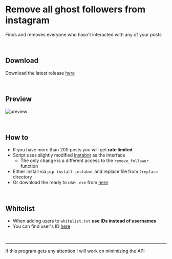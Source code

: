 # Remove all ghost followers from instagram
Finds and removes everyone who hasn't interacted with any of your posts  

<br>

## Download
Download the latest release [here](http://bit.ly/remove-ghosts-releases)  

<br>

## Preview
![preview](https://user-images.githubusercontent.com/25122875/92388410-8704c500-f117-11ea-9bef-72ea77d45ff8.png)


<br>

## How to
- If you have more than 200 posts you will get **rate limited**
- Script uses slightly modified [instabot](https://github.com/ohld/igbot) as the interface
  - The only change is a different access to the `remove_follower` function
- Either install via `pip install instabot` and replace file from `2replace` directory
- Or download the ready to use `.exe` from [here](http://bit.ly/remove-ghosts-releases)

<br>

## Whitelist
- When adding users to `whitelist.txt` **use IDs instead of usernames**
- You can find user's ID [here](https://codeofaninja.com/tools/find-instagram-user-id/)

<br>

--- 

If this program gets any attention I will work on minimizing the API 
